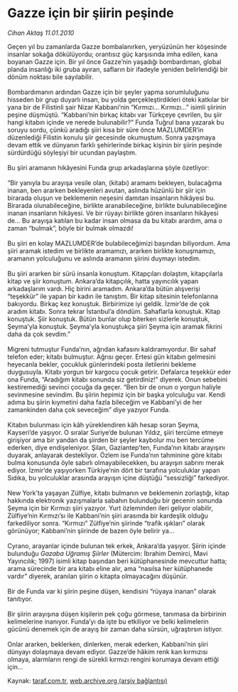 # Gazze için bir şiirin peşinde

*Cihan Aktaş 11.01.2010*

<div class="yazi">Geçen yıl bu zamanlarda Gazze bombalanırken, yeryüzünün her köşesinde insanlar sokağa dökülüyordu; orantısız güç karşısında imha edilen, kana boyanan Gazze için. Bir yıl önce Gazze’nin yaşadığı bombardıman, global planda insanlığı iki gruba ayıran, safların bir ifadeyle yeniden belirlendiği bir dönüm noktası bile sayılabilir. <br/><br/>Bombardımanın ardından Gazze için bir şeyler yapma sorumluluğunu hisseden bir grup duyarlı insan, bu yolda gerçekleştirdikleri öteki katkılar bir yana bir de Filistinli şair Nizar Kabbani’nin “Kırmızı... Kırmızı...” isimli şiirinin peşine düşmüştü. “Kabbani’nin birkaç kitabı var Türkçeye çevrilen, bu şiir hangi kitabın içinde ve nerede bulunabilir?” Funda Tuğrul bana yazarak bu soruyu sordu, çünkü aradığı şiiri kısa bir süre önce MAZLUMDER’in düzenlediği Filistin konulu şiir gecesinde okumuştum. Sonra yazışmaya devam ettik ve dünyanın farklı şehirlerinde birkaç kişinin bir şiirin peşinde sürdürdüğü söyleşiyi bir ucundan paylaştım. <br/><br/>Bu şiiri aramanın hikâyesini Funda grup arkadaşlarına şöyle özetliyor: <br/><br/>“Bir yanıyla bu arayışa vesile olan, (kitabı) aramamı bekleyen, bulacağıma inanan, ben ararken bekleyenleri avutan, aslında hüzünlü bir şiir için birarada oluşun ve beklemenin neşesini damıtan insanların hikâyesi bu. Birarada olunabileceğine, birlikte aranabileceğine, birlikte bulunabileceğine inanan insanların hikâyesi. Ve bir rüyayı birlikte gören insanların hikâyesi de... Bu arayışa katılan bu kadar insan olmasa da bu kitabı arardım, ama o zaman “bulmak”, böyle bir bulmak olmazdı! <br/><br/>Bu şiiri en kolay MAZLUMDER’de bulabileceğimizi başından biliyordum. Ama şiiri aramak istedim ve birlikte aramamızı, ararken birlikte konuşmamızı, aramanın yolculuğunu ve aslında aramanın şiirini duymayı istedim. <br/><br/>Bu şiiri ararken bir sürü insanla konuştum. Kitapçıları dolaştım, kitapçılarla kitap ve şiir konuştum. Ankara’da kitapçılık, hatta yayıncılık yapan arkadaşlarım vardı. Hiç birini aramadım. Ankara’da bütün alışverişi “teşekkür” ile yapan bir kadın ile tanıştım. Bir kitap sitesinin telefonlarına bakıyordu. Birkaç kez konuştuk. Birbirimize iyi geldik. İzmir’de de çok aradım kitabı. Sonra tekrar İstanbul’a döndüm. Sahaflarla konuştuk. Kitap konuştuk. Şiir konuştuk. Bütün bunlar olup biterken sizlerle konuştuk, Şeyma’yla konuştuk. Şeyma’yla konuştukça şiiri Şeyma için aramak fikrini daha da çok sevdim.” <br/><br/>Migreni tutmuştur Funda’nın, ağrıdan kafasını kaldıramıyordur. Bir sahaf telefon eder; kitabı bulmuştur. Ağrısı geçer. Ertesi gün kitabın gelmesini heyecanla bekler, çocukluk günlerindeki posta iletilerini bekleme duygusuyla. Kitabı yorgun bir kargocu çocuk getirir. Defalarca teşekkür eder ona Funda, “Aradığım kitabı sonunda siz getirdiniz!” diyerek. Onun sebebini kestiremediği sevinci çocuğa da geçer. “Ben bir de onun o yorgun haliyle sevinmesine sevindim. Bu şiirin hepimiz için bir başka yolculuğu var. Kendi adıma bu şiirin kıymetini daha fazla bileceğim ve Kabbani’yi de her zamankinden daha çok seveceğim” diye yazıyor Funda. <br/><br/>Kitabın bulunması için kâh yüreklendiren kâh hesap soran Şeyma, Kayseri’de yaşıyor. O sıralar Suriye’de bulunan Yıldız, şiiri tercüme etmeye girişiyor ama bir yandan da şiirden bir şeyler kaybolur mu ben tercüme ederken, diye endişeleniyor. Şilan, Gaziantep’ten, Funda’nın kitabı arayışını duyarak, anlayarak destekliyor. Özlem ise Funda’nın tahminine göre kitabı bulma konusunda öyle sabırlı olmayabilecekken, bu arayışın sabrını merak ediyor. İzmir’de yaşıyorken Türkiye’nin dört bir tarafına yolculuklar yapan Sıdıka, bu yolculuklar arasında arayışın içine düştüğü “sessizliği” farkediyor. <br/><br/>New York’ta yaşayan Zülfiye, kitabı bulmanın ve beklemenin zorlaştığı, kitap hakkında elektronik yazışmalarla sabahın bulunduğu bir gecenin sonunda Şeyma için bir Kırmızı şiiri yazıyor. Yurt özleminden ileri geliyor olabilir, Zülfiye’nin Kırmızı’sı ile Kabbani’nin şiiri arasında bir kardeşlik olduğu farkediliyor sonra. “Kırmızı” Zülfiye’nin şiirinde “trafik ışıkları” olarak görünüyor; Kabbani’nin şiirinde de bazen öyle belirir ya... <br/><br/>Cyrano, arayanlar içinde bulunan tek erkek, Ankara’da yaşıyor. Şiirin içinde bulunduğu <i>Gazaba Uğramış Şiirler</i> (Mütercim: İbrahim Demirci, Mavi Yayıncılık; 1997) isimli kitap başından beri kütüphanesinde mevcuttur hatta; arama sürecinde bir ara kitabı eline alır, ama “nasılsa her kütüphanede vardır” diyerek, aranılan şiirin o kitapta olmayacağını düşünür. <br/><br/>Bir de Funda var ki şiirin peşine düşen, kendisini “rüyaya inanan” olarak tanıtıyor. <br/><br/>Bir şiirin arayışına düşen kişilerin pek çoğu görmese, tanımasa da birbirinin kelimelerine inanıyor. Funda’yı da işte bu etkiliyor ve belki kelimelerin gücünü denemek için de arayış bir zaman daha sürsün, uğraştırsın istiyor. <br/><br/>Onlar ararken, beklerken, dinlerken, merak ederken, Kabbani’nin şiiri dünyayı dolaşmaya devam ediyor. Gazze’de hâkim renk kan kırmızısı olmaya, alarmların rengi de sürekli kırmızı rengini korumaya devam ettiği için... </div>

Kaynak: [taraf.com.tr](http://taraf.com.tr:80/makale/9462.htm), [web.archive.org (arşiv bağlantısı)](http://web.archive.org/web/20100329040320/http://taraf.com.tr:80/makale/9462.htm)
